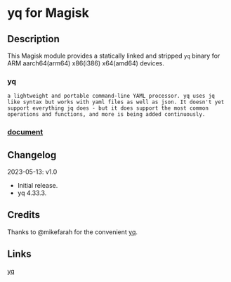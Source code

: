 # **yq for Magisk**

## Description

This Magisk module provides a statically linked and stripped `yq` binary for ARM aarch64(arm64) x86(i386) x64(amd64) devices.

### yq
    a lightweight and portable command-line YAML processor. yq uses jq like syntax but works with yaml files as well as json. It doesn't yet support everything jq does - but it does support the most common operations and functions, and more is being added continuously.

### [document](https://mikefarah.gitbook.io/yq/)

## Changelog

2023-05-13: v1.0

- Initial release.
- yq 4.33.3.

## Credits

Thanks to @mikefarah for the convenient [yq](https://github.com/mikefarah/yq).

## Links
[yq](https://github.com/mikefarah/yq)